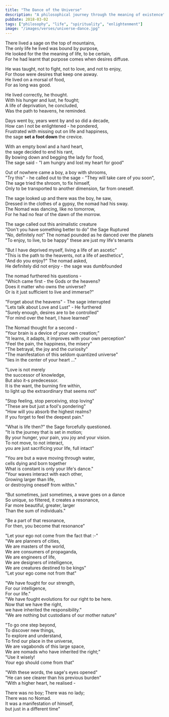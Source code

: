 ```yaml
---
title: "The Dance of the Universe"
description: "A philosophical journey through the meaning of existence"
pubDate: 2018-03-02
tags: ["philosophy", "life", "spirituality", "enlightenment"]
image: "/images/verses/universe-dance.jpg"
---
```


There lived a sage on the top of mountains,  
The only life he lived was bound by purpose,  
He looked for the the meaning of life, to be certain,  
For he had learnt that purpose comes when desires diffuse.  

He was taught, not to fight, not to love, and not to enjoy,  
For those were desires that keep one asway.  
He lived on a morsal of food,  
For as long was good.  

He lived correctly, he thought.  
With his hunger and lust, he fought;  
A life of deprivation, he concluded,  
Was the path to heavens, he reminded.  

Days went by, years went by and so did a decade,  
How can I not be enlightened - he pondered,  
Frustrated with missing out on life and happiness,  
the sage **set a foot down** the crevice.  

With an empty bowl and a hard heart,  
the sage decided to end his rant,  
By bowing down and begging the lady for food,  
The sage said - "I am hungry and lost my heart for good"  

Out of nowhere came a boy, a boy with shrooms,  
"Try this" - he called out to the sage - "They will take care of you soon",  
The sage tried the shroom, to fix himself,  
Only to be transported to another dimension, far from oneself.  

The sage looked up and there was the boy, he saw,  
Dressed in the clothes of a gypsy, the nomad had his sway.  
The Nomad was dancing, like no tomorrow,  
For he had no fear of the dawn of the morrow.  

The sage called out this animalistic creature  
"Don't you have something better to do" the Sage Ruptured  
"No, definitely not" The nomad pounded as he danced over the planets  
"To enjoy, to live, to be happy" these are just my life's tenants  

"But I have deprived myself, living a life of an ascetic"  
"This is the path to the heavents, not a life of aesthetics",  
"And do you enjoy?" The nomad asked,  
He definitely did not enjoy - the sage was dumbfounded  

The nomad furthered his questions -  
"Which came first - the Gods or the heavens?  
Does it matter who owns the universe?  
Or is it just sufficient to live and immerse?"  

"Forget about the heavens" - The sage interrupted  
"Lets talk about Love and Lust" - He furthered  
"Surely enough, desires are to be controlled"  
"For mind over the heart, I have learned"  

The Nomad thought for a second -  
"Your brain is a device of your own creation;"  
"It learns, it adapts, it improves with your own perception"  
"Feel the pain, the happiness, the misery"  
"The betrayal, the joy and the curiosity"  
"The manifestation of this seldom quantized universe"  
"lies in the center of your heart ..."  

"Love is not merely  
the successor of knowledge,  
But also it-s predecessor.  
It is the want, the burning fire within,  
to light up the extraordinary that seems not"  

"Stop feeling, stop perceiving, stop loving"  
"These are but just a fool's pondering"  
"How will you absorb the highest realms?  
If you forget to feel the deepest pain."  

"What is life then?" the Sage forcefully questioned.  
"It is the journey that is set in motion;  
By your hunger, your pain, you joy and your vision.  
To not move, to not interact,  
you are just sacrificing your life, full intact"  

"You are but a wave moving through water,  
cells dying and born together  
What is constant is only your life's dance."  
"Your waves interact with each other,  
Growing larger than life,  
or destroying oneself from within."  

"But sometimes, just sometimes, a wave goes on a dance  
So unique, so filtered, it creates a resonance,  
Far more beautiful, greater, larger  
Than the sum of individuals."  

"Be a part of that resonance,  
For then, you become that resonance"  

"Let your ego not come from the fact that :-"  
"We are planners of cities,  
We are masters of the world,  
We are consumers of propaganda,  
We are engineers of life,  
We are designers of intelligence,  
We are creatures destined to be kings"  
"Let your ego come not from that"  

"We have fought for our strength,  
For our intelligence,  
For our life."  
"We have fought evolutions for our right to be here.  
Now that we have the right,  
we have inherited the responsibility."  
"We are nothing but custodians of our mother nature"  

"To go one step beyond,  
To discover new things,  
To explore and understand,  
To find our place in the universe,  
We are vagabonds of this large space,  
We are nomads who have inherited the right;"  
"Use it wisely!  
Your ego should come from that"  

"With these words, the sage's eyes opened"  
"He can see clearer than his previous burden"  
"With a higher heart, he realised -  

There was no boy; There was no lady;  
There was no Nomad.  
It was a manifestation of himself,  
but just in a different time" 
